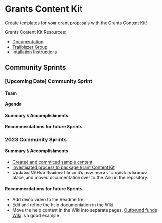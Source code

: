 # Grants Content Kit

Create templates for your grant proposals with the Grants Content Kit!

Grants Content Kit Resources:
- [Documentation](https://github.com/Salesforce-org-Impact-Labs/GrantGuides/wiki)
- [Trailblazer Group](https://trailhead.salesforce.com/trailblazer-community/groups/0F94S000000kJbMSAU?tab=discussion&sort=LAST_MODIFIED_DATE_DESC)
- [Intallation Instructions](https://github.com/Salesforce-org-Impact-Labs/GrantGuides/wiki#get-grants-content-kit)

## Community Sprints 

### [Upcoming Date] Community Sprint

#### Team
#### Agenda
#### Summary & Accomplishments
#### Recommendations for Future Sprints

### 2023 Community Sprints

#### Summary & Accomplishments
- [Created and committed sample content](https://docs.google.com/document/d/1gkLnFyskKXShowoOBk7ZaHHSDOMwTGbjIjhDpg-smWE/edit#heading=h.u35mx5t1qfmi)
- [Investigated process to package Grant Content Kit](https://docs.google.com/document/d/1gkLnFyskKXShowoOBk7ZaHHSDOMwTGbjIjhDpg-smWE/edit#heading=h.693uk3rseyp6)
- Updated GitHub Readme file so it's now more of a quick reference place, and moved documentation over to the Wiki in the repository.

#### Recommendations for Future Sprints
- Add demo video to the Readme file.
- Edit and refine the help documentation in the Wiki.
- Move the help content in the Wiki into separate pages. [Outbound funds Wiki](https://github.com/SalesforceFoundation/OutboundFundsModule/wiki) is a good example
